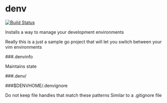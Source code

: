# denv
[![Build Status](https://travis-ci.org/buckhx/denv.svg)](https://travis-ci.org/buckhx/denv)

Installs a way to manage your development environments

Really this is a just a sample go project that will let
you switch between your vim environments

###.denvinfo

Maintains state

###.denv/

###$DENVHOME/.denvignore

Do not keep file handles that match these patterns
Similar to a .gitignore file
